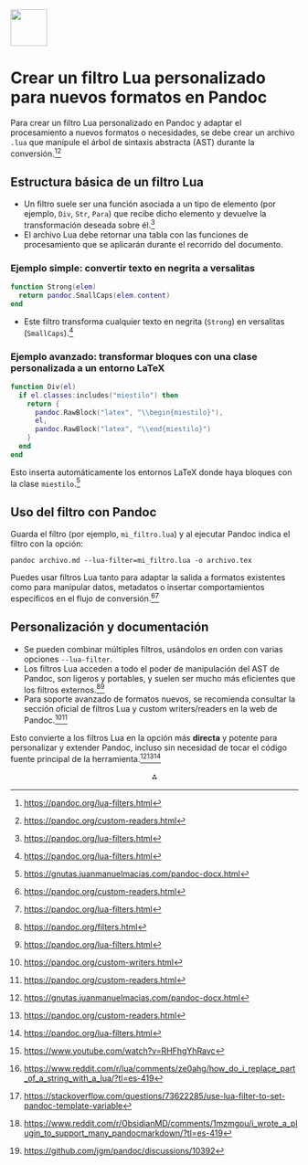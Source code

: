 <img src="https://r2cdn.perplexity.ai/pplx-full-logo-primary-dark%402x.png" style="height:64px;margin-right:32px"/>

# Crear un filtro Lua personalizado para nuevos formatos en Pandoc

Para crear un filtro Lua personalizado en Pandoc y adaptar el procesamiento a nuevos formatos o necesidades, se debe crear un archivo `.lua` que manipule el árbol de sintaxis abstracta (AST) durante la conversión.[^1][^2]

## Estructura básica de un filtro Lua

- Un filtro suele ser una función asociada a un tipo de elemento (por ejemplo, `Div`, `Str`, `Para`) que recibe dicho elemento y devuelve la transformación deseada sobre él.[^1]
- El archivo Lua debe retornar una tabla con las funciones de procesamiento que se aplicarán durante el recorrido del documento.


### Ejemplo simple: convertir texto en negrita a versalitas

```lua
function Strong(elem)
  return pandoc.SmallCaps(elem.content)
end
```

- Este filtro transforma cualquier texto en negrita (`Strong`) en versalitas (`SmallCaps`).[^1]


### Ejemplo avanzado: transformar bloques con una clase personalizada a un entorno LaTeX

```lua
function Div(el)
  if el.classes:includes("miestilo") then
    return {
      pandoc.RawBlock("latex", "\\begin{miestilo}"),
      el,
      pandoc.RawBlock("latex", "\\end{miestilo}")
    }
  end
end
```

Esto inserta automáticamente los entornos LaTeX donde haya bloques con la clase `miestilo`.[^3]

## Uso del filtro con Pandoc

Guarda el filtro (por ejemplo, `mi_filtro.lua`) y al ejecutar Pandoc indica el filtro con la opción:

```
pandoc archivo.md --lua-filter=mi_filtro.lua -o archivo.tex
```

Puedes usar filtros Lua tanto para adaptar la salida a formatos existentes como para manipular datos, metadatos o insertar comportamientos específicos en el flujo de conversión.[^2][^1]

## Personalización y documentación

- Se pueden combinar múltiples filtros, usándolos en orden con varias opciones `--lua-filter`.
- Los filtros Lua acceden a todo el poder de manipulación del AST de Pandoc, son ligeros y portables, y suelen ser mucho más eficientes que los filtros externos.[^4][^1]
- Para soporte avanzado de formatos nuevos, se recomienda consultar la sección oficial de filtros Lua y custom writers/readers en la web de Pandoc.[^5][^2]

Esto convierte a los filtros Lua en la opción más **directa** y potente para personalizar y extender Pandoc, incluso sin necesidad de tocar el código fuente principal de la herramienta.[^3][^2][^1]
<span style="display:none">[^10][^6][^7][^8][^9]</span>

<div style="text-align: center">⁂</div>

[^1]: https://pandoc.org/lua-filters.html

[^2]: https://pandoc.org/custom-readers.html

[^3]: https://gnutas.juanmanuelmacias.com/pandoc-docx.html

[^4]: https://pandoc.org/filters.html

[^5]: https://pandoc.org/custom-writers.html

[^6]: https://www.reddit.com/r/lua/comments/ze0ahg/how_do_i_replace_part_of_a_string_with_a_lua/?tl=es-419

[^7]: https://stackoverflow.com/questions/73622285/use-lua-filter-to-set-pandoc-template-variable

[^8]: https://www.reddit.com/r/ObsidianMD/comments/1mzmgou/i_wrote_a_plugin_to_support_many_pandocmarkdown/?tl=es-419

[^9]: https://github.com/jgm/pandoc/discussions/10392

[^10]: https://www.youtube.com/watch?v=RHFhgYhRavc

